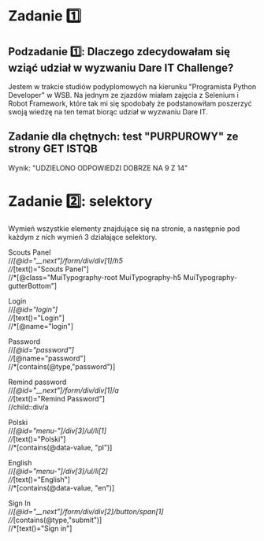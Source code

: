 # Zadanie 1️⃣

## Podzadanie 1️⃣: Dlaczego zdecydowałam się wziąć udział w wyzwaniu Dare IT Challenge?

Jestem w trakcie studiów podyplomowych na kierunku "Programista Python Developer" w WSB. Na jednym ze zjazdów miałam zajęcia z Selenium i Robot Framework, które tak mi się spodobały że podstanowiłam poszerzyć swoją wiedzę na ten temat biorąc udział w wyzwaniu Dare IT.

## Zadanie dla chętnych: test "PURPUROWY" ze strony GET ISTQB

Wynik: "UDZIELONO ODPOWIEDZI DOBRZE NA 9 Z 14"

# Zadanie 2️⃣: selektory

Wymień wszystkie elementy znajdujące się na stronie, a następnie pod każdym z nich wymień 3 działające selektory.

Scouts Panel</br>
//*[@id="__next"]/form/div/div[1]/h5</br>
//*[text()="Scouts Panel"]</br>
//*[@class="MuiTypography-root MuiTypography-h5 MuiTypography-gutterBottom"]</br>

Login</br>
//*[@id="login"]</br>
//*[text()="Login"]</br>
//*[@name="login"]</br>

Password</br>
//*[@id="password"]</br>
//*[@name="password"]</br>
//*[contains(@type,"password")]</br>

Remind password</br>
//*[@id="__next"]/form/div/div[1]/a</br>
//*[text()="Remind Password"]</br>
//child::div/a</br>

Polski</br>
//*[@id="menu-"]/div[3]/ul/li[1]</br>
//*[text()="Polski"]</br>
//*[contains(@data-value, "pl")]</br>

English</br>
//*[@id="menu-"]/div[3]/ul/li[2]</br>
//*[text()="English"]</br>
//*[contains(@data-value, "en")]</br>

Sign In</br>
//*[@id="__next"]/form/div/div[2]/button/span[1]</br>
//*[contains(@type,"submit")]</br>
//*[text()="Sign in"]</br>








